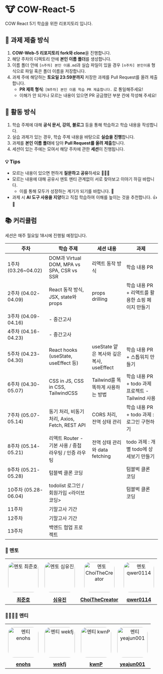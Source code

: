 # 🐮 COW-React-5

COW React 5기 학습을 위한 리포지토리 입니다.

## 📌 과제 제출 방식

1. **COW-Web-5 리포지토리 fork와 clone**을 진행합니다.
2. 해당 주차의 디렉토리 안에 **본인 이름 폴더**를 생성합니다.
3. 이름 폴더 안에 `[n주차] 본인 이름.md`과 실습 파일이 있을 경우 `[n주차] 본인이름` 형식으로 파일 혹은 폴더 이름을 저장합니다.
4. 과제 주에 해당하는 **토요일 23:59분까지** 저장한 과제를 Pull Request를 올려 제출합니다.
   - **PR 제목 형식**: `[N주차] 본인 이름 학습 PR 제출합니다.` 로 통일해주세요!
   - 이해가 안 되거나 모르는 내용이 있으면 PR 궁금했던 부분 칸에 작성해 주세요!

## 📝 활동 방식

1. 학습 주제에 대해 **공식 문서, 강의, 블로그** 등을 통해 학습하고 학습 내용을 작성합니다.
2. 실습 과제가 있는 경우, 학습 주제 내용을 바탕으로 **실습을 진행**합니다.
3. 과제를 **본인 이름 폴더**에 담아 **Pull Request를 올려 제출**합니다.
4. 세션이 있는 주에는 모여서 해당 주차에 관한 **세션**이 진행됩니다.

### 💡 Tips

- 모르는 내용이 있으면 편하게 **질문하고 공유**하세요 🙋🙋‍♀️
- 모르는 내용에 대해 공유시 멘토 멘티 관계없이 서로 찾아보고 이야기 하길 바랍니다.
  - 이를 통해 모두가 성장하는 계기가 되기를 바랍니다. 💪
- 과제 시 **AI 도구 사용을 지양**하고 직접 학습하여 이해를 높이는 것을 추천합니다. 👍🧐

## 📚 커리큘럼

세션은 매주 월요일 18시에 진행될 예정입니다.

| 주차                | 학습 주제                                             | 세션 내용                                 | 과제                                          |
|--------------------|-----------------------------------------------------|-----------------------------------------|----------------------------------------------|
| 1주차 (03.26~04.02) | DOM과 Virtual DOM, MPA vs SPA, CSR vs SSR             | 리액트 동작 방식                          | 학습 내용 PR                                |
| 2주차 (04.02-04.09) | React 동작 방식, JSX, state와 props                   | props drilling                            | 학습 내용 PR + 리액트를 활용한 쇼핑 페이지 만들기 |
| 3주차 (04.09-04.16) | - 중간고사                                            |                                         |                                              |
| 4주차 (04.16-04.23) | - 중간고사                                            |                                         |                                              |
| 5주차 (04.23-04.30) | React hooks (useState, useEffect 등)                  | useState 얕은 복사와 깊은 복사, useEffect | 학습 내용 PR + 스톱워치 만들기                |
| 6주차 (04.30-05.07) | CSS in JS, CSS in CSS, TailwindCSS                    | Tailwind를 똑똑하게 사용하는 방법         | 학습 내용 PR + todo 과제 프로젝트 - Tailwind 사용 |
| 7주차 (05.07-05.14) | 동기 처리, 비동기 처리, Axios, Fetch, REST API        | CORS 처리, 전역 상태 관리                 | 학습 내용 PR + todo 과제 : 로그인 구현하기      |
| 8주차 (05.14-05.21) | 리액트 Router - 기본 사용 / 중첩 라우팅 / 인증 라우팅 | 전역 상태 관리와 data fetching            | todo 과제 : 개별 todo에 상세보기 만들기        |
| 9주차 (05.21-05.28) | 텀블벅 클론 코딩                                      |                                         | 텀블벅 클론 코딩                              |
| 10주차 (05.28-06.04) | todolist 로그인 / 회원가입 <라이브 코딩>             |                                         | 텀블벅 클론 코딩                              |
| 11주차  | 기말고사 기간                                         |                                         |                                              |
| 12주차  | 기말고사 기간                                         |                                         |                                              |
| 13주차     | 백엔드 협업 프로젝트                                  |                                         |                                              |

### 👥 멘토

<table width="100%" style="border-collapse: collapse;">
  <tr>
    <td align="center" style="padding: 10px;">
      <img src="https://avatars.githubusercontent.com/swgvenghy" width="100px" alt="멘토 최준호" style="border-radius: 20%;"/>
    </td>
    <td align="center" style="padding: 10px;">
      <img src="https://avatars.githubusercontent.com/ujinsim" width="100px" alt="멘토 심유진" style="border-radius: 20%;"/>
    </td>
    <td align="center" style="padding: 10px;">
      <img src="https://avatars.githubusercontent.com/ChoiTheCreator" width="100px" alt="멘토 ChoiTheCreator" style="border-radius: 20%;"/>
    </td>
    <td align="center" style="padding: 10px;">
      <img src="https://avatars.githubusercontent.com/qwer0114" width="100px" alt="멘토 qwer0114" style="border-radius: 20%;"/>
    </td>
  
  </tr>
  <tr>
    <td align="center">
      <a href="https://github.com/swgvenghy">
        <strong>최준호</strong>
      </a>
    </td>
    <td align="center">
      <a href="https://github.com/ujinsimSS">
        <strong>심유진</strong>
      </a>
    </td>
    <td align="center">
      <a href="https://github.com/ChoiTheCreator">
        <strong>ChoiTheCreator</strong>
      </a>
    </td>
    <td align="center">
      <a href="https://github.com/qwer0114">
        <strong>qwer0114</strong>
      </a>
    </td>
   
  </tr>
</table>

### 🧑‍🧑‍🧒‍🧒 멘티

<table width="100%" style="border-collapse: collapse;">
  <tr>
    <td align="center" style="padding: 10px;">
      <img src="https://avatars.githubusercontent.com/enohs" width="100px" alt="멘티 enohs" style="border-radius: 20%;"/>
    </td>
    <td align="center" style="padding: 10px;">
      <img src="https://avatars.githubusercontent.com/wekfj" width="100px" alt="멘티 wekfj" style="border-radius: 20%;"/>
    </td>
    <td align="center" style="padding: 10px;">
      <img src="https://avatars.githubusercontent.com/kwnP" width="100px" alt="멘티 kwnP" style="border-radius: 20%;"/>
    </td>
    <td align="center" style="padding: 10px;">
      <img src="https://avatars.githubusercontent.com/yeajun001" width="100px" alt="멘티 yeajun001" style="border-radius: 20%;"/>
    </td>
  </tr>
  <tr>
    <td align="center">
      <a href="https://github.com/enohs">
        <strong>enohs</strong>
      </a>
    </td>
    <td align="center">
      <a href="https://github.com/wekfj">
        <strong>wekfj</strong>
      </a>
    </td>
    <td align="center">
      <a href="https://github.com/kwnP">
        <strong>kwnP</strong>
      </a>
    </td>
    <td align="center">
      <a href="https://github.com/yeajun001">
        <strong>yeajun001</strong>
      </a>
    </td>
  </tr>
</table>

